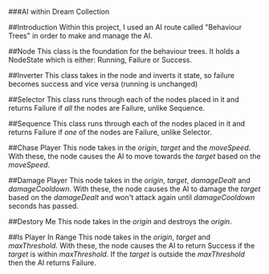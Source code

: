 ###AI within Dream Collection

##Introduction
Within this project, I used an AI route called "Behaviour Trees" in order to make and manage the AI.

##Node
This class is the foundation for the behaviour trees. It holds a NodeState which is either: Running, Failure or Success.

##Inverter
This class takes in the node and inverts it state, so failure becomes success and vice versa (running is unchanged)

##Selector
This class runs through each of the nodes placed in it and returns Failure if *all* the nodes are Failure, unlike Sequence.

##Sequence
This class runs through each of the nodes placed in it and returns Failure if *one* of the nodes are Failure, unlike Selector.

##Chase Player
This node takes in the *origin*, *target* and the *moveSpeed*. With these, the node causes the AI to move towards the *target* based on the *moveSpeed*.

##Damage Player
This node takes in the *origin*, *target*, *damageDealt* and *damageCooldown*. With these, the node causes the AI to damage the *target* based on the *damageDealt* and won't attack again until *damageCooldown* seconds has passed.

##Destory Me
This node takes in the *origin* and destroys the *origin*.

##Is Player In Range
This node takes in the *origin*, *target* and *maxThreshold*. With these, the node causes the AI to return Success if the *target* is within *maxThreshold*. If the *target* is outside the *maxThreshold* then the AI returns Failure.

